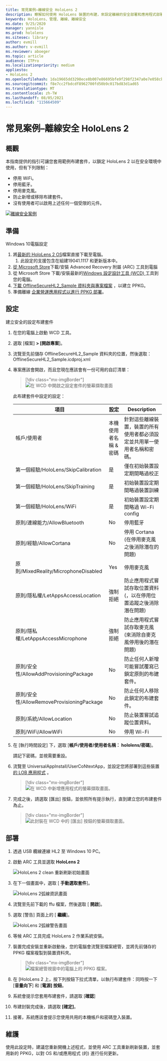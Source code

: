```yaml
---
title: 常見案例–離線安全 HoloLens 2
description: 瞭解如何使用 HoloLens 裝置的布建，來設定離線的安全部署和應用程式部署案例。
keywords: HoloLens、管理、離線、離線安全
ms.date: 9/25/2020
manager: yannisle
ms.prod: hololens
ms.sitesec: library
author: evmill
ms.author: v-evmill
ms.reviewer: aboeger
ms.topic: article
audience: ITPro
ms.localizationpriority: medium
appliesto:
- HoloLens 2
ms.openlocfilehash: 1da19665dd3298ece8b007e86695bfe9f298f2347a0e7e058cbd30f0ad5d35c3
ms.sourcegitcommit: f8e7cc2fbdcdf8962700fd50b9c017bd83d1ad65
ms.translationtype: MT
ms.contentlocale: zh-TW
ms.lasthandoff: 08/05/2021
ms.locfileid: "115664509"
---
```

# <a name="common-scenarios--offline-secure-hololens-2"></a>常見案例–離線安全 HoloLens 2

## <a name="overview"></a>概觀

本指南提供的指引可讓您套用範例布建套件，以鎖定 HoloLens 2 以在安全環境中使用，但有下列限制：

-   停用 WiFi。
-   停用藍牙。
-   停用麥克風。
-   防止新增或移除布建套件。
-   沒有使用者可以啟用上述任何一個受限的元件。

[![離線安全案例 ](./images/deployment-guides-revised-scenario-c-01.png)](./images/deployment-guides-revised-scenario-c-01.png#lightbox)

## <a name="prepare"></a>準備

Windows 10電腦設定
1. 將[最新的 HoloLens 2 OS](https://aka.ms/hololens2download)檔案直接下載至電腦。 
   1. 此設定的支援包含在組建19041.1117 和更新版本中。
1. [從 Microsoft Store](https://www.microsoft.com/store/productId/9P74Z35SFRS8)下載/安裝 Advanced Recovery 附屬 (ARC) 工具到電腦
1. 從 Microsoft Store 下載/安裝最新的[Windows 設定設計工具 (WCD) ](https://www.microsoft.com/p/windows-configuration-designer/9nblggh4tx22?activetab=pivot:overviewtab)工具到您的電腦。
1. [下載 OfflineSecureHL2_Sample 資料夾與專案檔案](https://aka.ms/HoloLensDocs-SecureOfflineSample) ，以建立 PPKG。
1. 準備離線 [企業營運應用程式以進行 PPKG 部署](app-deploy-provisioning-package.md)。 


## <a name="configure"></a>設定

建立安全的設定布建套件

1. 在您的電腦上啟動 WCD 工具。
1. 選取 [檔案] **> [開啟專案**]。
  1. 流覽至先前儲存 OfflineSecureHL2_Sample 資料夾的位置，然後選取： OfflineSecureHL2_Sample.icdproj.xml
1. 專案應該會開啟，而且您現在應該會有一份可用的自訂清單：

   > [!div class="mx-imgBorder"]
   > ![在 WCD 中開啟之設定套件的螢幕擷取畫面](images/offline-secure-sample-wcd.png)

   此布建套件中設定的設定：
   
   |     項目                                                |     設定                       |     Description                                                                                                                    |
   |---------------------------------------------------------|-----------------------------------|------------------------------------------------------------------------------------------------------------------------------------|
   |     帳戶/使用者                                    |     本機使用者名稱 & 密碼    |     針對這些離線裝置，裝置的所有使用者都必須設定並共用單一使用者名稱和密碼。          |
   |     第一個經驗/HoloLens/SkipCalibration       |     是                          |     僅在初始裝置設定期間略過校正                                                                             |
   |     第一個經驗/HoloLens/SkipTraining          |     是                          |     初始裝置設定期間略過裝置訓練                                                                              |
   |     第一個經驗/HoloLens/WiFi                  |     是                          |     初始裝置設定期間略過 Wi-Fi config                                                                                 |
   |     原則/連線能力/AllowBluetooth                |     No                            |     停用藍牙                                                                                                             |
   |     原則/經驗/AllowCortana                    |     No                            |     停用 Cortana (在停用麥克風之後消除潛在的問題)                                           |
   |     原則/MixedReality/MicrophoneDisabled            |     Yes                           |     停用麥克風                                                                                                            |
   |     原則/隱私權/LetAppsAccessLocation              |     強制拒絕                    |     防止應用程式嘗試存取位置資料 (，以在停用位置追蹤之後消除潛在問題)     |
   |     原則/隱私權/LetAppsAccessMicrophone            |     強制拒絕                    |     防止應用程式嘗試存取麥克風 (來消除自麥克風停用後的潛在問題)            |
   |     原則/安全性/AllowAddProvisioningPackage       |     No                            |     防止任何人新增可能嘗試覆寫已鎖定原則的布建套件。                         |
   |     原則/安全性/AllowRemoveProvisioningPackage    |     No                            |     防止任何人移除此鎖定的布建套件。                                                           |
   |     原則/系統/AllowLocation                       |     No                            |     防止裝置嘗試追蹤位置資料。                                                                        |
   |     原則/WiFi/AllowWiFi                             |     No                            |     停用 Wi-Fi                                                                                                                 |

1. 在 [執行時間設定] 下，選取 [**帳戶/使用者/使用者名稱： hololens/密碼**]。

   請記下密碼，並視需要重設。

1. 流覽至 UniversalAppInstall/UserCoNtextApp，並設定您將部署到這些裝置 [的 LOB 應用程式](app-deploy-provisioning-package.md) 。

   > [!div class="mx-imgBorder"]
   > ![在 WCD 中新增應用程式的螢幕擷取畫面。](images/offline-secure-sample-wcd-usercontextapp2.png)

1. 完成之後，請選取 [匯出] 按鈕，並依照所有提示執行，直到建立您的布建套件為止。

   > [!div class="mx-imgBorder"]
   > ![此封裝在 WCD 中的 [匯出] 按鈕的螢幕擷取畫面。](images/offline-secure-sample-wcd-export.png)

## <a name="deploy"></a>部署

1. 透過 USB 纜線連線 HL2 至 Windows 10 PC。
1. 啟動 ARC 工具並選取 **HoloLens 2**

   ![HoloLens 2 clean 重新刷新初始畫面](images/ARC2.png)

1. 在下一個畫面中，選取 [ **手動選取套件**]。

   ![HoloLens 2弧線資訊畫面](images/arc_device_info.png)

1. 流覽至先前下載的 ffu 檔案，然後選取 [ **開啟**]。
1. 選取 [警告] 頁面上的 [ **繼續**]。

   ![HoloLens 2弧線警告畫面](images/arc_warning.png)

1. 等候 ARC 工具完成 HoloLens 2 作業系統安裝。
1. 裝置完成安裝並重新啟動後，您的電腦會流覽至檔案總管，並將先前儲存的 PPKG 檔案複製到裝置資料夾。

   > [!div class="mx-imgBorder"]
   > ![檔案總管視窗中的電腦上的 PPKG 檔案。](images/offline-secure-file-explorer.png)

1. 在 [HoloLens 2 上，按下列按鈕下拉式清單，以執行布建套件：同時按一下 [**音量向下**] 和 [**電源] 按鈕**。
1. 系統會提示您套用布建套件，請選取 [**確認**]
1. 布建封裝完成後，請選取 **[確定]**。
1. 接著，系統應該會提示您使用共用的本機帳戶和密碼登入裝置。

## <a name="maintain"></a>維護

使用此設定時，建議您重新開機上述程式，並使用 ARC 工具重新刷新裝置，並套用新的 PPKG，以對 OS 和/或應用程式 (的) 進行任何更新。
